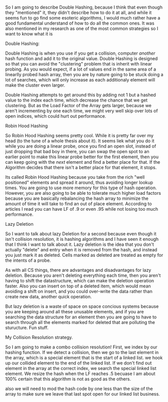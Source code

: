 So I am going to describe Double Hashing, because I think that even though they "mentioned" it, they didn't describe how to do it at all, and while it seems fun to go find some esoteric algorithms, I would much rather have a good fundamental understand of how to do all the common ones. It was also mentioned in my research as one of the most common strategies so I want to know what it is

Double Hashing:

Double Hashing is when you use if you get a collision, computer _another_ hash function and add it to the original value. Double Hashing is designed so that you can avoid the "clustering" problem that is inherit with linear probing. As you would expect, if a lot of values end in the same area of a linearlly probed hash array, then you are by nature going to be stuck doing a lot of searches, which will only increase as each additionaly element will make the cluster even larger.

Double Hashing attempts to get around this by adding not 1 but a hashed value to the index each time, which decrease the chance that we get clustering. But as the Load Factor of the Array gets larger, because we aren't incrementing by one each time, we might very well skip over lots of open indices, which could hurt out performance.

Robin Hood Hashing

So Robin Hood Hashing seems pretty cool. While it is pretty far over my head (to the tune of a whole thesis about it). It seems liek what you do it while you are doing a linear probe, once you find an open slot, instead of just dropping that bad boy in there, you can swap the open spot to an earlier point to make this linear probe better for the first element, then you can keep going with the _next_ element and find a better place for that. If the Algorithm decides that there isn't a better place for that element, it stops. 

Its called Robin Hood Hashing because you take from the rich "well positioned" elements and spread it around, thus avoiding longer lookup times. You are going to use more memory for this type of hash operation. However, you are also going to be able to tolerate much higher load factors because you are basically rebalancing the hash array to minimize the amount of time it will take to find an out of place element. According to articles I read you can have LF of .9 or even .95 while not losing too much performance.

Lazy Deletion

So I want to talk about lazy Deletion for a second because even though it isn't collision resolution, it is hashing algorithms and I have seen it enough that I think I want to talk about it. Lazy deletion is the idea that you don't actually "delete" and entry when it is removed from the hash, and instead you just mark it as deleted. Cells marked as deleted are treated as empty for the intents of a probe.

As with all CS things, there are advantages and disadvantages for lazy deletion. Because you aren't deleting everything each time, then you aren't having to shift the datastructure, which can make the deletion operation faster. Also you can insert on top of a deleted item, which would mean avoiding a shift on insert, and you could over-write the data rather than create new data, another quick operation.

But lazy deletion is a waste of space on space concious systems because you are keeping around all these unusable elements, and if you are searching the data structure for an element then you are going to have to search through all the elements marked for deleted that are polluting the sturucture. Fun stuff.

My Collision Resolution strategy.

So I am going to make a combo collision resolution! First, we index by our hashing function. If we detect a collision, then we go to the last element in the array, which is a special element that is the start of a linked list. we hook up our collided element to the end of the linked list. If we don't find out element in the array at the correct index, we search the special linked list element. We resize the hash when the LF reaches .5 becuase I am about 100% certain that this algorithm is not as good as the others.

also we will need to mod the hash code by one less than the size of the array to make sure we leave that last spot open for our linked list business. 
